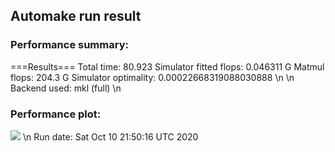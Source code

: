 ## Automake run result
### Performance summary:
===Results===
Total time: 80.923
Simulator fitted flops: 0.046311 G
Matmul flops: 204.3 G
Simulator optimality: 0.00022668319088030888
\n
\n
Backend used: mkl (full)
\n
### Performance plot:
![](https://asset.cml.dev/4cb66cd1f7888cc7e3eddf0da042da38c90b75db)
\n
Run date: Sat Oct 10 21:50:16 UTC 2020

